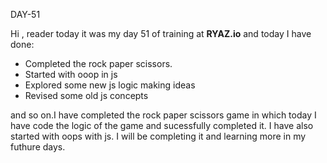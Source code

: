 DAY-51


Hi , reader today it was my day 51 of training at **RYAZ.io** and today I have done:


* Completed the rock paper scissors.
* Started with ooop in js
* Explored some new js logic making ideas
* Revised some old js concepts

and so on.I have completed the rock paper scissors game in which today I have code the logic of the game and sucessfully completed it. I have also started with oops with js. I will be completing it and learning more in my futhure days.